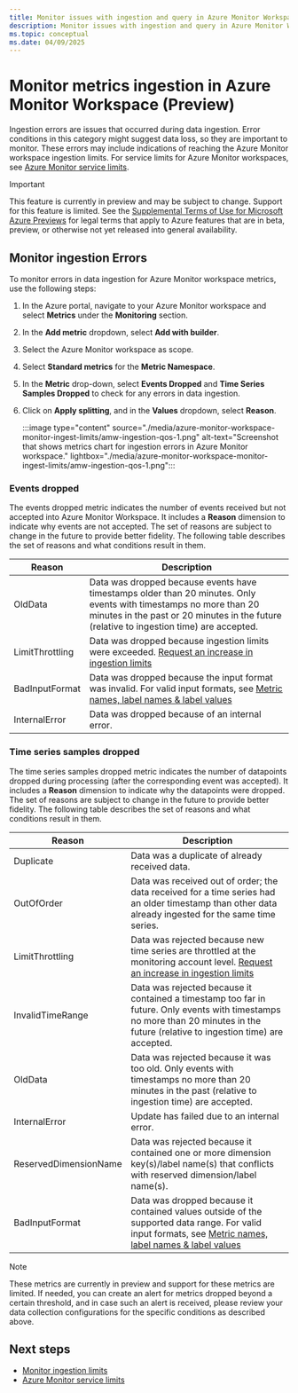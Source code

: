 ```yaml
---
title: Monitor issues with ingestion and query in Azure Monitor Workspace
description: Monitor issues with ingestion and query in Azure Monitor Workspace
ms.topic: conceptual
ms.date: 04/09/2025
---
```


# Monitor metrics ingestion in Azure Monitor Workspace (Preview)

Ingestion errors are issues that occurred during data ingestion. Error conditions in this category might suggest data loss, so they are important to monitor. These errors may include indications of reaching the Azure Monitor workspace ingestion limits. For service limits for Azure Monitor workspaces, see [Azure Monitor service limits](../service-limits.md#prometheus-metrics).

> [!IMPORTANT]
> This feature is currently in preview and may be subject to change. Support for this feature is limited. See the [Supplemental Terms of Use for Microsoft Azure Previews](https://azure.microsoft.com/support/legal/preview-supplemental-terms/) for legal terms that apply to Azure features that are in beta, preview, or otherwise not yet released into general availability.


## Monitor ingestion Errors

To monitor errors in data ingestion for Azure Monitor workspace metrics, use the following steps:

1. In the Azure portal, navigate to your Azure Monitor workspace and select **Metrics** under the **Monitoring** section.
1. In the **Add metric** dropdown, select **Add with builder**.
1. Select the Azure Monitor workspace as scope.
1. Select **Standard metrics** for the **Metric Namespace**.
1. In the **Metric** drop-down, select **Events Dropped** and **Time Series Samples Dropped** to check for any errors in data ingestion.
1. Click on **Apply splitting**, and in the **Values** dropdown, select **Reason**.

    :::image type="content" source="./media/azure-monitor-workspace-monitor-ingest-limits/amw-ingestion-qos-1.png" alt-text="Screenshot that shows metrics chart for ingestion errors in Azure Monitor workspace." lightbox="./media/azure-monitor-workspace-monitor-ingest-limits/amw-ingestion-qos-1.png":::


### Events dropped

The events dropped metric indicates the number of events received but not accepted into Azure Monitor Workspace. It includes a **Reason** dimension to indicate why events are not accepted. The set of reasons are subject to change in the future to provide better fidelity. The following table describes the set of reasons and what conditions result in them.

| Reason | Description |
| ------ | ----------- |
| OldData | Data was dropped because events have timestamps older than 20 minutes. Only events with timestamps no more than 20 minutes in the past or 20 minutes in the future (relative to ingestion time) are accepted. |
| LimitThrottling | Data was dropped because ingestion limits were exceeded. [Request an increase in ingestion limits](./azure-monitor-workspace-monitor-ingest-limits.md)|
| BadInputFormat | Data was dropped because the input format was invalid. For valid input formats, see [Metric names, label names & label values](./prometheus-metrics-overview.md#metric-names-label-names--label-values)|
| InternalError | Data was dropped because of an internal error. |

### Time series samples dropped

The time series samples dropped metric indicates the number of datapoints dropped during processing (after the corresponding event was accepted). It includes a **Reason** dimension to indicate why the datapoints were dropped. The set of reasons are subject to change in the future to provide better fidelity. The following table describes the set of reasons and what conditions result in them.

| Reason | Description |
| ------ | ----------- |
| Duplicate | Data was a duplicate of already received data.|
| OutOfOrder | Data was received out of order; the data received for a time series had an older timestamp than other data already ingested for the same time series. |
| LimitThrottling | Data was rejected because new time series are throttled at the monitoring account level. [Request an increase in ingestion limits](./azure-monitor-workspace-monitor-ingest-limits.md) |
| InvalidTimeRange | Data was rejected because it contained a timestamp too far in future. Only events with timestamps no more than 20 minutes in the future (relative to ingestion time) are accepted. |
| OldData | Data was rejected because it was too old. Only events with timestamps no more than 20 minutes in the past (relative to ingestion time) are accepted. |
| InternalError | Update has failed due to an internal error. |
| ReservedDimensionName | Data was rejected because it contained one or more dimension key(s)/label name(s) that conflicts with reserved dimension/label name(s). |
| BadInputFormat | Data was dropped because it contained values outside of the supported data range. For valid input formats, see [Metric names, label names & label values](./prometheus-metrics-overview.md#metric-names-label-names--label-values) |


> [!NOTE]
> These metrics are currently in preview and support for these metrics are limited. If needed, you can create an alert for metrics dropped beyond a certain threshold, and in case such an alert is received, please review your data collection configurations for the specific conditions as described above.

## Next steps

+ [Monitor ingestion limits](./azure-monitor-workspace-monitor-ingest-limits.md)
+ [Azure Monitor service limits](../service-limits.md#prometheus-metrics)

